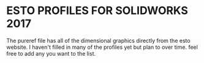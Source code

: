 # ESTO PROFILES FOR SOLIDWORKS 2017

The pureref file has all of the dimensional graphics directly from the esto website. I haven't filled in many of the profiles yet but plan to over time. feel free to add any you want to the list.
